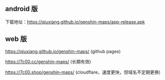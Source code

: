 ## android 版

下载地址：https://qiuxiang.github.io/genshin-maps/app-release.apk

## web 版

https://qiuxiang.github.io/genshin-maps/ (github pages)

https://7c00.cc/genshin-maps/ (长期有效)

https://7c00.shop/genshin-maps/ (cloudflare，速度更快，但域名不定期更换)

